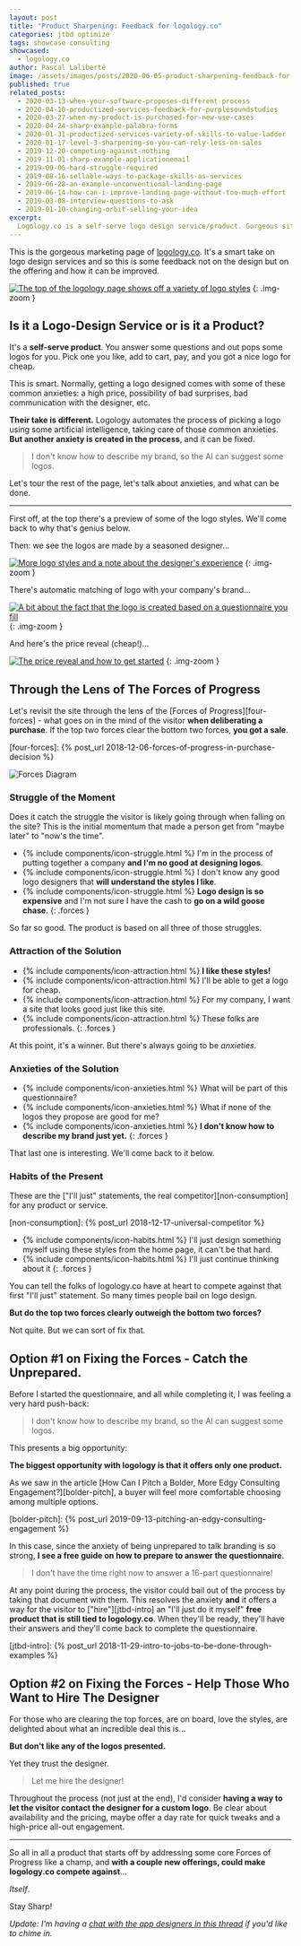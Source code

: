 ```yaml
---
layout: post
title: "Product Sharpening: Feedback for logology.co"
categories: jtbd optimize
tags: showcase consulting
showcased:
  - logology.co
author: Pascal Laliberté
image: /assets/images/posts/2020-06-05-product-sharpening-feedback-for-logology.jpg
published: true
related_posts:
  - 2020-03-13-when-your-software-proposes-different-process
  - 2020-04-10-productized-services-feedback-for-purplesoundstudios
  - 2020-03-27-when-my-product-is-purchased-for-new-use-cases
  - 2020-04-24-sharp-example-palabra-forms
  - 2020-01-31-productized-services-variety-of-skills-to-value-ladder
  - 2020-01-17-level-3-sharpening-so-you-can-rely-less-on-sales
  - 2019-12-20-competing-against-nothing
  - 2019-11-01-sharp-example-applicationemail
  - 2019-09-06-hard-struggle-required
  - 2019-08-16-sellable-ways-to-package-skills-as-services
  - 2019-06-28-an-example-unconventional-landing-page
  - 2019-06-14-how-can-i-improve-landing-page-without-too-much-effort
  - 2019-03-08-interview-questions-to-ask
  - 2019-01-10-changing-orbit-selling-your-idea
excerpt: 
  Logology.co is a self-serve logo design service/product. Gorgeous site, smart idea, cheap price, up-front logo styles. But because of the Forces of Progress, there's a couple holes it can still fill to make it super-smart.
---
```


This is the gorgeous marketing page of [logology.co][logology]. It's a smart take on logo design services and so this is some feedback not on the design but on the offering and how it can be improved.

[logology]: https://www.logology.co

[![The top of the logology page shows off a variety of logo styles](/assets/images/posts/2020-06-05-product-sharpening-feedback-for-logology-01.jpg)][logology]
{: .img-zoom }

## Is it a Logo-Design Service or is it a Product?

It's a **self-serve product**. You answer some questions and out pops some logos for you. Pick one you like, add to cart, pay, and you got a nice logo for cheap.

This is smart. Normally, getting a logo designed comes with some of these common anxieties: a high price, possibility of bad surprises, bad communication with the designer, etc.

**Their take is different.** Logology automates the process of picking a logo using some artificial intelligence, taking care of those common anxieties. **But another anxiety is created in the process**, and it can be fixed.

> I don't know how to describe my brand, so the AI can suggest some logos.

Let's tour the rest of the page, let's talk about anxieties, and what can be done.

---

First off, at the top there's a preview of some of the logo styles. We'll come back to why that's genius below.

Then: we see the logos are made by a seasoned designer...

[![More logo styles and a note about the designer's experience](/assets/images/posts/2020-06-05-product-sharpening-feedback-for-logology-02.jpg)][logology]
{: .img-zoom }

There's automatic matching of logo with your company's brand...

[![A bit about the fact that the logo is created based on a questionnaire you fill](/assets/images/posts/2020-06-05-product-sharpening-feedback-for-logology-03.jpg)][logology]
{: .img-zoom }

And here's the price reveal (cheap!)...

[![The price reveal and how to get started](/assets/images/posts/2020-06-05-product-sharpening-feedback-for-logology-04.jpg)][logology]
{: .img-zoom }

## Through the Lens of The Forces of Progress

Let's revisit the site through the lens of the [Forces of Progress][four-forces] - what goes on in the mind of the visitor **when deliberating a purchase**. If the top two forces clear the bottom two forces, **you got a sale**.

[four-forces]: {% post_url 2018-12-06-forces-of-progress-in-purchase-decision %}

![Forces Diagram](/assets/images/posts/2018-12-06-forces-of-progress-diagram-01.svg)

### Struggle of the Moment

Does it catch the struggle the visitor is likely going through when falling on the site? This is the initial momentum that made a person get from "maybe later" to "now's the time".

* {% include components/icon-struggle.html %} I'm in the process of putting together a company **and I'm no good at designing logos**.
* {% include components/icon-struggle.html %} I don't know any good logo designers that **will understand the styles I like**.
* {% include components/icon-struggle.html %} **Logo design is so expensive** and I'm not sure I have the cash to **go on a wild goose chase**.
{: .forces }

So far so good. The product is based on all three of those struggles.

### Attraction of the Solution

* {% include components/icon-attraction.html %} **I like these styles!**
* {% include components/icon-attraction.html %} I'll be able to get a logo for cheap.
* {% include components/icon-attraction.html %} For my company, I want a site that looks good just like this site.
* {% include components/icon-attraction.html %} These folks are professionals.
{: .forces }

At this point, it's a winner. But there's always going to be _anxieties_.

### Anxieties of the Solution

* {% include components/icon-anxieties.html %} What will be part of this questionnaire?
* {% include components/icon-anxieties.html %} What if none of the logos they propose are good for me?
* {% include components/icon-anxieties.html %} **I don't know how to describe my brand just yet.**
{: .forces }

That last one is interesting. We'll come back to it below.

### Habits of the Present

These are the ["I'll just" statements, the real competitor][non-consumption] for any product or service.

[non-consumption]: {% post_url 2018-12-17-universal-competitor %}

* {% include components/icon-habits.html %} I'll just design something myself using these styles from the home page, it can't be that hard.
* {% include components/icon-habits.html %} I'll just continue thinking about it
{: .forces }

You can tell the folks of logology.co have at heart to compete against that first "I'll just" statement. So many times people bail on logo design.

**But do the top two forces clearly outweigh the bottom two forces?**

Not quite. But we can sort of fix that.

## Option #1 on Fixing the Forces - Catch the Unprepared.

Before I started the questionnaire, and all while completing it, I was feeling a very hard push-back:

> I don't know how to describe my brand, so the AI can suggest some logos.

This presents a big opportunity:

**The biggest opportunity with logology is that it offers only one product.**

As we saw in the article [How Can I Pitch a Bolder, More Edgy Consulting Engagement?][bolder-pitch], a buyer will feel more comfortable choosing among multiple options.

[bolder-pitch]: {% post_url 2019-09-13-pitching-an-edgy-consulting-engagement %}

In this case, since the anxiety of being unprepared to talk branding is so strong, **I see a free guide on how to prepare to answer the questionnaire**.

> I don't have the time right now to answer a 16-part questionnaire!

At any point during the process, the visitor could bail out of the process by taking that document with them. This resolves the anxiety **and** it offers a way for the visitor to ["hire"][jtbd-intro] an "I'll just do it myself" **free product that is still tied to logology.co**. When they'll be ready, they'll have their answers and they'll come back to complete the questionnaire.

[jtbd-intro]: {% post_url 2018-11-29-intro-to-jobs-to-be-done-through-examples %}

## Option #2 on Fixing the Forces - Help Those Who Want to Hire The Designer

For those who are clearing the top forces, are on board, love the styles, are delighted about what an incredible deal this is...

**But don't like any of the logos presented.**

Yet they trust the designer.

> Let me hire the designer!

Throughout the process (not just at the end), I'd consider **having a way to let the visitor contact the designer for a custom logo**. Be clear about availability and the pricing, maybe offer a day rate for quick tweaks and a high-price all-out engagement.

---

So all in all a product that starts off by addressing some core Forces of Progress like a champ, and **with a couple new offerings, could make logology.co compete against**...

_Itself_.

Stay Sharp!

_Update: I'm having a [chat with the app designers in this thread][thread] if you'd like to chime in._

[thread]: https://discuss.bootstrapped.fm/t/logology-co-the-logo-maker-for-design-lovers/6952
